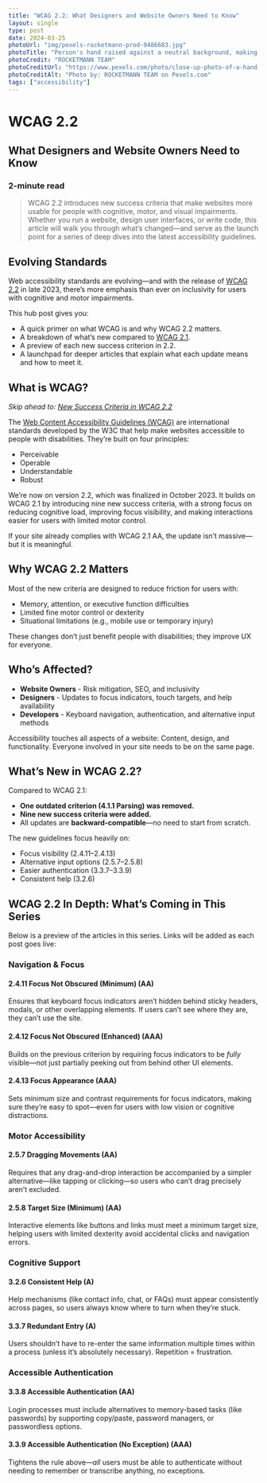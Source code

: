 ```yaml
---
title: "WCAG 2.2: What Designers and Website Owners Need to Know"
layout: single
type: post
date: 2024-03-25
photoUrl: "img/pexels-rocketmann-prod-9486683.jpg"
photoTitle: "Person's hand raised against a neutral background, making a peace sign with two fingers extended"
photoCredit: "ROCKETMANN TEAM"
photoCreditUrl: "https://www.pexels.com/photo/close-up-photo-of-a-hand-9486683/"
photoCreditAlt: "Photo by: ROCKETMANN TEAM on Pexels.com"
tags: ["accessibility"]
---
```


# WCAG 2.2
## What Designers and Website Owners Need to Know
### 2-minute read

> WCAG 2.2 introduces new success criteria that make websites more usable for people with cognitive, motor, and visual impairments. Whether you run a website, design user interfaces, or write code, this article will walk you through what’s changed—and serve as the launch point for a series of deep dives into the latest accessibility guidelines.

## Evolving Standards

Web accessibility standards are evolving—and with the release of [WCAG 2.2](https://www.w3.org/TR/WCAG22/) in late 2023, there’s more emphasis than ever on inclusivity for users with cognitive and motor impairments.

This hub post gives you:
- A quick primer on what WCAG is and why WCAG 2.2 matters.
- A breakdown of what’s new compared to [WCAG 2.1](https://www.w3.org/TR/WCAG21/).
- A preview of each new success criterion in 2.2.
- A launchpad for deeper articles that explain what each update means and how to meet it.

## What is WCAG?
*Skip ahead to: [New Success Criteria in WCAG 2.2](#wcag-22-in-depth-whats-coming-in-this-series)*

The [Web Content Accessibility Guidelines (WCAG)](https://www.w3.org/WAI/standards-guidelines/wcag/) are international standards developed by the W3C that help make websites accessible to people with disabilities. They’re built on four principles:
- Perceivable
- Operable
- Understandable
- Robust

We’re now on version 2.2, which was finalized in October 2023. It builds on WCAG 2.1 by introducing nine new success criteria, with a strong focus on reducing cognitive load, improving focus visibility, and making interactions easier for users with limited motor control.

If your site already complies with WCAG 2.1 AA, the update isn’t massive—but it is meaningful.

## Why WCAG 2.2 Matters

Most of the new criteria are designed to reduce friction for users with:
- Memory, attention, or executive function difficulties
- Limited fine motor control or dexterity
- Situational limitations (e.g., mobile use or temporary injury)

These changes don’t just benefit people with disabilities; they improve UX for everyone.

## Who’s Affected?

- **Website Owners** - Risk mitigation, SEO, and inclusivity
- **Designers** - Updates to focus indicators, touch targets, and help availability
- **Developers** - Keyboard navigation, authentication, and alternative input methods

Accessibility touches all aspects of a website: Content, design, and functionality. Everyone involved in your site needs to be on the same page.

## What’s New in WCAG 2.2?

Compared to WCAG 2.1:
- **One outdated criterion (4.1.1 Parsing) was removed.**
- **Nine new success criteria were added.**
- All updates are **backward-compatible**—no need to start from scratch.

The new guidelines focus heavily on:
- Focus visibility (2.4.11–2.4.13)
- Alternative input options (2.5.7–2.5.8)
- Easier authentication (3.3.7–3.3.9)
- Consistent help (3.2.6)

## WCAG 2.2 In Depth: What’s Coming in This Series

Below is a preview of the articles in this series. Links will be added as each post goes live:

### Navigation & Focus
#### 2.4.11 Focus Not Obscured (Minimum) (AA)
Ensures that keyboard focus indicators aren’t hidden behind sticky headers, modals, or other overlapping elements. If users can’t see where they are, they can’t use the site.

#### 2.4.12 Focus Not Obscured (Enhanced) (AAA)  
Builds on the previous criterion by requiring focus indicators to be *fully* visible—not just partially peeking out from behind other UI elements.

#### 2.4.13 Focus Appearance (AAA)  
Sets minimum size and contrast requirements for focus indicators, making sure they’re easy to spot—even for users with low vision or cognitive distractions.

### Motor Accessibility
#### 2.5.7 Dragging Movements (AA)  
Requires that any drag-and-drop interaction be accompanied by a simpler alternative—like tapping or clicking—so users who can’t drag precisely aren’t excluded.

#### 2.5.8 Target Size (Minimum) (AA)  
Interactive elements like buttons and links must meet a minimum target size, helping users with limited dexterity avoid accidental clicks and navigation errors.

### Cognitive Support
#### 3.2.6 Consistent Help (A)  
Help mechanisms (like contact info, chat, or FAQs) must appear consistently across pages, so users always know where to turn when they’re stuck.

#### 3.3.7 Redundant Entry (A)  
Users shouldn’t have to re-enter the same information multiple times within a process (unless it’s absolutely necessary). Repetition = frustration.

### Accessible Authentication
#### 3.3.8 Accessible Authentication (AA)  
Login processes must include alternatives to memory-based tasks (like passwords) by supporting copy/paste, password managers, or passwordless options.

#### 3.3.9 Accessible Authentication (No Exception) (AAA)  
Tightens the rule above—*all* users must be able to authenticate without needing to remember or transcribe anything, no exceptions.